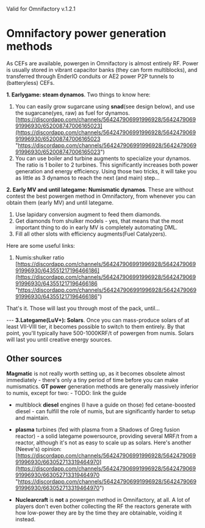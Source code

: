 Valid for Omnifactory v.1.2.1
# Omnifactory power generation methods
As CEFs are available, powergen in Omnifactory is almost entirely RF. Power is usually stored in vibrant capacitor banks (they can form multiblocks), and transferred through EnderIO conduits or AE2 power P2P tunnels to (batteryless) CEFs.

**1. Earlygame: steam dynamos**. Two things to know here: 
 1. You can easily grow sugarcane using **snad**(see design below), and use the sugarcane(yes, raw) as fuel for dynamos. [https://discordapp.com/channels/564247906991996928/564247906991996930/652008747006165023](https://discordapp.com/channels/564247906991996928/564247906991996930/652008747006165023 "https://discordapp.com/channels/564247906991996928/564247906991996930/652008747006165023") 
 2. You can use boiler and turbine augments to specialize your dynamos. The ratio is 1 boiler to 2 turbines. This significantly increases both power generation and energy efficiency. Using those two tricks, it will take you as little as 3 dynamos to reach the next (and main) step...

**2. Early MV and until lategame: Numismatic dynamos**. These are without contest the best powergen method in Omnifactory, from whenever you can obtain them (early MV) and until lategame. 
1) Use lapidary conversion augment to feed them diamonds. 
2) Get diamonds from shulker models - yes, that means that the most important thing to do in early MV is completely automating DML. 
3) Fill all other slots with efficiency augments(Fuel Catalyzers).

Here are some useful links: 
1) Numis:shulker ratio [https://discordapp.com/channels/564247906991996928/564247906991996930/643551217196466186](https://discordapp.com/channels/564247906991996928/564247906991996930/643551217196466186 "https://discordapp.com/channels/564247906991996928/564247906991996930/643551217196466186")

That's it. Those will last you through most of the pack, until...

--- **3.Lategame(LuV+): Solars**. 
Once you can mass-produce solars of at least VII-VIII tier, it becomes possible to switch to them entirely. By that point, you'll typically have 500-1000KRF/t of powergen from numis. Solars will last you until creative energy sources.

## Other sources
**Magmatic** is not really worth setting up, as it becomes obsolete almost immediately - there's only a tiny period of time before you can make numismatics. 
**GT power** generation methods are generally massively inferior to numis, except for two: - 
TODO: link the guide
 - multiblock **diesel** engines (I have a guide on those) fed cetane-boosted diesel - can fulfill the role of numis, but are significantly harder to setup and maintain. 
 - **plasma** turbines (fed with plasma from a Shadows of Greg fusion reactor) - a solid lategame powersource, providing several MRF/t from a reactor, although it's not as easy to scale up as solars. Here's another (Neeve's) opinion: [https://discordapp.com/channels/564247906991996928/564247906991996930/663052713319464970](https://discordapp.com/channels/564247906991996928/564247906991996930/663052713319464970 "https://discordapp.com/channels/564247906991996928/564247906991996930/663052713319464970") 

 - **Nuclearcraft** is **not** a powergen method in Omnifactory, at all. A lot of players don't even bother collecting the RF the reactors generate with how low-power they are by the time they are obtainable, voiding it instead.
